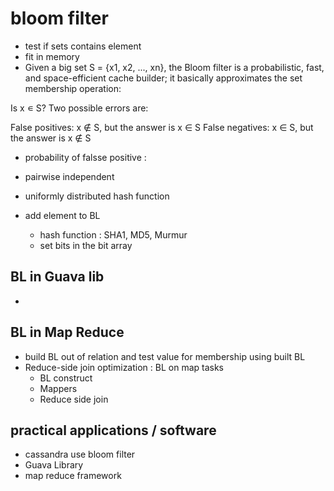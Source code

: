 # bloom filter 
- test if sets contains element 
- fit in memory 
- Given a big set S = {x1, x2, ..., xn}, the Bloom filter is a probabilistic, fast, and space-efficient cache builder; it basically approximates the set membership operation:

Is x ∊ S?
Two possible errors are:

False positives: x ∉ S, but the answer is x ∈ S
False negatives: x ∈ S, but the answer is x ∉ S

- probability of falsse positive : 




- pairwise independent 
- uniformly distributed hash function 
- add element to BL 
    - hash function : SHA1, MD5, Murmur 
    - set bits in the bit array 

## BL in Guava lib 
- 


## BL in Map Reduce 
- build BL out of relation and test value for membership using built BL 
- Reduce-side join optimization : BL on map tasks 
    - BL construct 
    - Mappers 
    - Reduce side join 

## practical applications / software
- cassandra use bloom filter
- Guava Library 
- map reduce framework 
